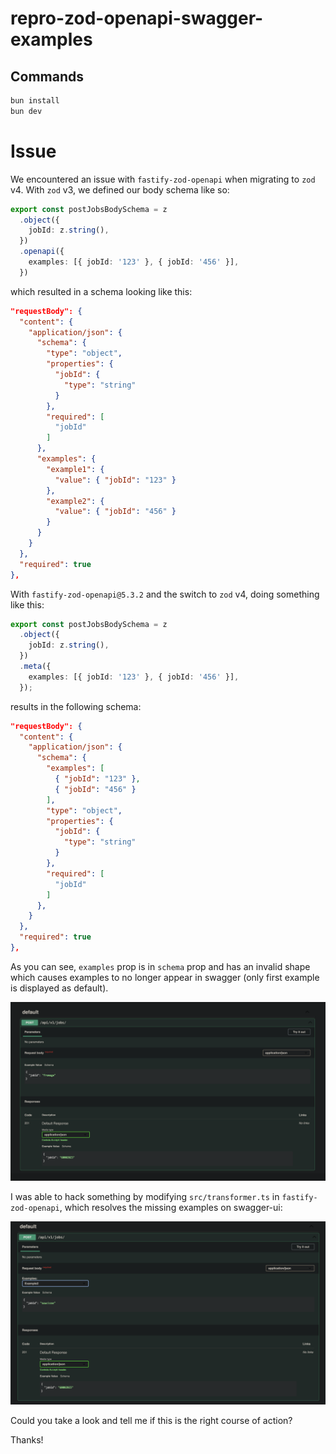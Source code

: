# repro-zod-openapi-swagger-examples

## Commands

```bash
bun install
bun dev
```

# Issue

We encountered an issue with `fastify-zod-openapi` when migrating to `zod` v4. With `zod` v3, we defined our body schema like so:

```ts
export const postJobsBodySchema = z
  .object({
    jobId: z.string(),
  })
  .openapi({
    examples: [{ jobId: '123' }, { jobId: '456' }],
  })
```

which resulted in a schema looking like this:

```json
"requestBody": {
  "content": {
    "application/json": {
      "schema": {
        "type": "object",
        "properties": {
          "jobId": {
            "type": "string"
          }
        },
        "required": [
          "jobId"
        ]
      },
      "examples": {
        "example1": {
          "value": { "jobId": "123" }
        },
        "example2": {
          "value": { "jobId": "456" }
        }
      }
    }
  },
  "required": true
},
```

With `fastify-zod-openapi@5.3.2` and the switch to `zod` v4, doing something like this:

```ts
export const postJobsBodySchema = z
  .object({
    jobId: z.string(),
  })
  .meta({
    examples: [{ jobId: '123' }, { jobId: '456' }],
  });
```

results in the following schema:

```json
"requestBody": {
  "content": {
    "application/json": {
      "schema": {
        "examples": [
          { "jobId": "123" },
          { "jobId": "456" }
        ],
        "type": "object",
        "properties": {
          "jobId": {
            "type": "string"
          }
        },
        "required": [
          "jobId"
        ]
      },
    }
  },
  "required": true
},
```

As you can see, `examples` prop is in `schema` prop and has an invalid shape which causes examples to no longer appear in swagger (only first example is displayed as default).

![example](./assets/missing-examples.png)

I was able to hack something by modifying `src/transformer.ts` in `fastify-zod-openapi`, which resolves the missing examples on swagger-ui:

![example](./assets/resolved.png)

Could you take a look and tell me if this is the right course of action?

Thanks!
